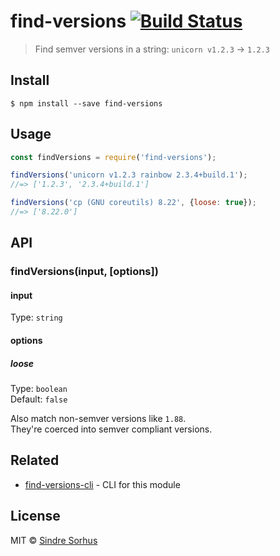 # find-versions [![Build Status](https://travis-ci.org/sindresorhus/find-versions.svg?branch=master)](https://travis-ci.org/sindresorhus/find-versions)

> Find semver versions in a string: `unicorn v1.2.3` → `1.2.3`


## Install

```
$ npm install --save find-versions
```


## Usage

```js
const findVersions = require('find-versions');

findVersions('unicorn v1.2.3 rainbow 2.3.4+build.1');
//=> ['1.2.3', '2.3.4+build.1']

findVersions('cp (GNU coreutils) 8.22', {loose: true});
//=> ['8.22.0']
```


## API

### findVersions(input, [options])

#### input

Type: `string`

#### options

##### loose

Type: `boolean`  
Default: `false`

Also match non-semver versions like `1.88`.  
They're coerced into semver compliant versions.


## Related

- [find-versions-cli](https://github.com/sindresorhus/find-versions-cli) - CLI for this module


## License

MIT © [Sindre Sorhus](http://sindresorhus.com)
